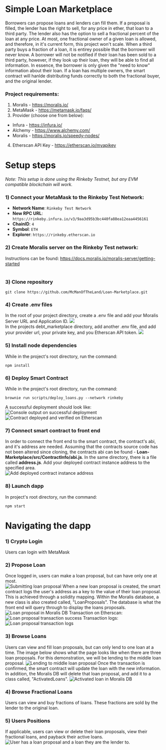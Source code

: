 # Simple Loan Marketplace <br>

Borrowers can propose loans and lenders can fill them. If a proposal is filled, the lender has the right to sell, for any price in ether, that loan to a third party. The lender also has the option to sell a fractional percent of the loan at any price. At most, one fractional owner of a given loan is allowed, and therefore, in it's current form, this project won't scale. When a third party buys a fraction of a loan, it is entirey possible that the borrower will never know. A borrower will not be notified if their loan has been sold to a third party, however, if they look up their loan, they will be able to find all information. In essence, the borrower is only given the "need to know" information about their loan. If a loan has multiple owners, the smart contract will hanlde distributing funds correctly to both the fractional buyer, and the original lender.

### Project requirements: <br>
1) Moralis - https://moralis.io/ <br>
2) MetaMask -  https://metamask.io/faqs/ <br>
3) Provider (choose one from below): 
- Infura - https://infura.io/ <br>
- Alchemy - https://www.alchemy.com/ <br>
- Moralis - https://moralis.io/speedy-nodes/ <br>
4) Etherscan API Key - https://etherscan.io/myapikey

# Setup steps <br>

*Note: 
This setup is done using the Rinkeby Testnet, but any EVM compatible blockchain will work.* <br>

### 1) Connect your MetaMask to the Rinkeby Test Network: <br>
-   **Network Name**: `Rinkeby Test Network` <br>
-   **New RPC URL**: `https://rinkeby.infura.io/v3/9aa3d95b3bc440fa88ea12eaa4456161` <br>
-   **ChainID**: `4` <br>
-   **Symbol**: `ETH` <br>
-   **Explorer**: `https://rinkeby.etherscan.io` <br>

### 2) Create Moralis server on the Rinkeby Test network:  <br>
Instructions can be found: https://docs.moralis.io/moralis-server/getting-started <br>
<br>
### 3) Clone repository <br>
```
git clone https://github.com/McManOfTheLand/Loan-Marketplace.git
```
### 4) Create .env files <br>
In the root of your project directory, create a .env file and add your Moralis Server URL and Application ID. 
![](readmePhotos/moralis_env_info.PNG)
<br>
In the projects debt_marketplace directory, add another .env file, and add your provider url, your private key, and you Etherscan API token.
![](readmePhotos/debt_marketplace_env_info.PNG)
<br>
### 5) Install node dependencies <br>
While in the project's root directory, run the command:
```
npm install
```
 ### 6)  Deploy Smart Contract <br>
 While in the project's root directory, run the command:
```
brownie run scripts/deploy_loans.py --network rinkeby
```
A successful deployment should look like: <br>
![](readmePhotos/deployment_success.PNG "Console output on successful deployment") <br>
![](readmePhotos/deployment_success_etherscan.PNG "Contract deployed and verified on Etherscan") <br>
 ### 7)  Connect smart contract to front end <br>
 In order to connect the front end to the smart contract, the contract's abi, and it's address are needed. Assuming that the contracts source code has not been altered since cloning, the contracts abi can be found - **Loan-Marketplace/src/ContractInfo/abi.js**. In the same directory, there is a file called **address.js**. Add your deployed contract instance address to the specified area. <br>
 ![](readmePhotos/add_address.PNG "Add deployed contract instance address") <br>
### 8) Launch dapp <br>
In project's root directory, run the command:<br>
```
npm start
```
# Navigating the dapp <br>
 ### 1) Crypto Login <br>
 Users can login with MetaMask
 ### 2) Propose Loan <br>
 Once logged in, users can make a loan proposal, but can have only one at most. <br>
 ![](readmePhotos/submit_loan_proposal.PNG "Submitting loan proposal") 
 When a new loan proposal is created, the smart contract logs the user's address as a key to the value of their loan proposal. This is achieved through a solidity mapping. Within the Moralis database, a new class is also created called, "LoanProposals". The database is what the front end will query through to display the loans proposals. <br>
 ![](readmePhotos/loan_proposal_moralis.PNG "Loan proposal in Moralis DB")
Transaction on Etherscan: <br>
 ![](readmePhotos/loan_proposal_tx.PNG "Loan proposal transaction success")
 Transaction logs: <br>
 ![](readmePhotos/loan_proposal_tx_logs.PNG "Loan proposal transaction logs")
 ### 3) Browse Loans <br>  
 Users can view and fill loan proposals, but can only lend to one loan at a time. The image below shows what the page looks like when there are three loan proposals. For this demonstration, we will be lending to the middle loan proposal.
 ![](readmePhotos/browse_and_lend.PNG "Lending to middle loan proposal")
 Once the transaction is confirmed, the smart contract will update the loan with the new information. In addition, the Moralis DB will delete that loan proposal, and add it to a class called, "ActivatedLoans".
  ![](readmePhotos/active_loan.PNG "Activated loan in Moralis DB")
 ### 4) Browse Fractional Loans <br> 
 Users can view and buy fractions of loans. These fractions are sold by the lender to the original loan. 
 ### 5) Users Positions 
 If applicable, users can view or delete their loan proposals, view their fractional loans, and payback their active loans.
 ![](readmePhotos/user_positions.PNG "User has a loan proposal and a loan they are the lender to.")
 


